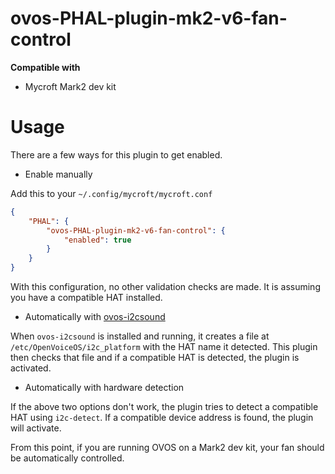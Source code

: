 # ovos-PHAL-plugin-mk2-v6-fan-control

**Compatible with**
* Mycroft Mark2 dev kit

# Usage

There are a few ways for this plugin to get enabled.

* Enable manually

Add this to your `~/.config/mycroft/mycroft.conf`

```json
{
    "PHAL": {
        "ovos-PHAL-plugin-mk2-v6-fan-control": {
            "enabled": true
        }
    }
}
```
With this configuration, no other validation checks are made.  It is assuming you have a compatible HAT installed.

* Automatically with [ovos-i2csound](https://github.com/OpenVoiceOS/ovos-i2csound)

When `ovos-i2csound` is installed and running, it creates a file at `/etc/OpenVoiceOS/i2c_platform` with the HAT name it detected.  This plugin then checks that file and if a compatible HAT is detected, the plugin is activated.

* Automatically with hardware detection

If the above two options don't work, the plugin tries to detect a compatible HAT using `i2c-detect`.  If a compatible device address is found, the plugin will activate.

From this point, if you are running OVOS on a Mark2 dev kit, your fan should be automatically controlled.
